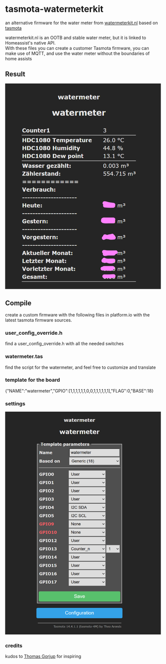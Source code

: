 # tasmota-watermeterkit
an alternative firmware for the water meter from [watermeterkit.nl](https://watermeterkit.nl/) based on [tasmota](https://tasmota.github.io/docs/)

watermeterkit.nl is an OOTB and stable water meter, but it is linked to Homeassist's native API.  
With these files you can create a customer Tasmota firmware,  you can make use of MQTT, and use the water meter without the boundaries of home assists

## Result

![](./assets/result.png)

## Compile
create a custom firmware with the following files in platform.io with the latest tasmota firmware sources.
### user_config_override.h
find a user_config_override.h with all the needed switches

### watermeter.tas
find the script for the watermeter, and feel free to customize and translate

### template for the board
{"NAME":"watermeter","GPIO":[1,1,1,1,1,1,0,0,1,1,1,1,1,1],"FLAG":0,"BASE":18}

### settings
![](./assets/settings.png)

### credits
kudos to [Thomas Gorjup](https://wiki.gorjup.de/doku.php?id=public:gaszaehler)  for inspiring
